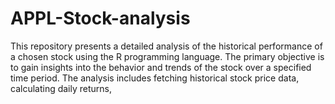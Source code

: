 # APPL-Stock-analysis
This repository presents a detailed analysis of the historical performance of a chosen stock using the R programming language. The primary objective is to gain insights into the behavior and trends of the stock over a specified time period. The analysis includes fetching historical stock price data, calculating daily returns,
